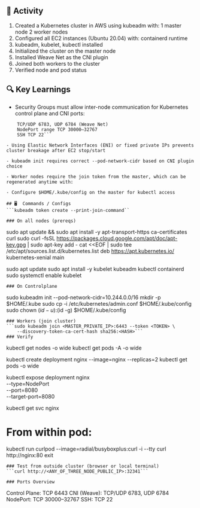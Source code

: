 
## 🔧 Activity
1. Created a Kubernetes cluster in AWS using kubeadm with:
	1 master node
	2 worker nodes
2. Configured all EC2 instances (Ubuntu 20.04) with: containerd runtime
3. kubeadm, kubelet, kubectl installed
4. Initialized the cluster on the master node
5. Installed Weave Net as the CNI plugin
6. Joined both workers to the cluster
7. Verified node and pod status

## 🔍 Key Learnings
- Security Groups must allow inter-node communication for Kubernetes control plane and CNI ports:
```	TCP 6443 (API server)
	TCP/UDP 6783, UDP 6784 (Weave Net)
	NodePort range TCP 30000–32767
	SSH TCP 22```

- Using Elastic Network Interfaces (ENI) or fixed private IPs prevents cluster breakage after EC2 stop/start

- kubeadm init requires correct --pod-network-cidr based on CNI plugin choice

- Worker nodes require the join token from the master, which can be regenerated anytime with:

- Configure $HOME/.kube/config on the master for kubectl access

## 🖥 ️ Commands / Configs
```kubeadm token create --print-join-command``

### On all nodes (prereqs)
```
sudo apt update && sudo apt install -y apt-transport-https ca-certificates curl
sudo curl -fsSL https://packages.cloud.google.com/apt/doc/apt-key.gpg | sudo apt-key add -
cat <<EOF | sudo tee /etc/apt/sources.list.d/kubernetes.list
deb https://apt.kubernetes.io/ kubernetes-xenial main

sudo apt update
sudo apt install -y kubelet kubeadm kubectl containerd
sudo systemctl enable kubelet
```
### On Controlplane 
```
sudo kubeadm init --pod-network-cidr=10.244.0.0/16
mkdir -p $HOME/.kube
sudo cp -i /etc/kubernetes/admin.conf $HOME/.kube/config
sudo chown $(id -u):$(id -g) $HOME/.kube/config
```
### Workers (join cluster)
```sudo kubeadm join <MASTER_PRIVATE_IP>:6443 --token <TOKEN> \
    --discovery-token-ca-cert-hash sha256:<HASH>```
### Verify
```
kubectl get nodes -o wide
kubectl get pods -A -o wide

kubectl create deployment nginx --image=nginx --replicas=2
kubectl get pods -o wide

kubectl expose deployment nginx \
  --type=NodePort \
  --port=8080 \
  --target-port=8080

kubectl get svc nginx

# From within pod:
kubectl run curlpod --image=radial/busyboxplus:curl -i --tty
curl http://nginx:80
exit
```
### Test from outside cluster (browser or local terminal)
```curl http://<ANY_OF_THREE_NODE_PUBLIC_IP>:32341```

### Ports Overview
```
Control Plane: TCP 6443
CNI (Weave): TCP/UDP 6783, UDP 6784
NodePort: TCP 30000–32767
SSH: TCP 22
```
